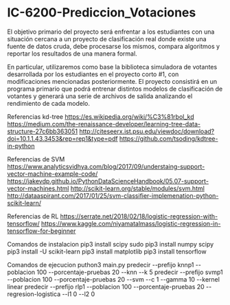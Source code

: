# IC-6200-Prediccion_Votaciones
El objetivo primario del proyecto será enfrentar a los estudiantes con una situación cercana a un proyecto de clasificación real donde existe una fuente de datos cruda, debe procesarse los mismos, compara algoritmos y reportar los resultados de una manera formal.

En particular, utilizaremos como base la biblioteca simuladora de votantes desarrollada por los estudiantes en el proyecto corto #1, con modificaciones mencionadas posteriormente. El proyecto consistirá en un programa primario que podrá entrenar distintos modelos de clasificación de votantes y generará una serie de archivos de salida analizando el rendimiento de cada modelo.


Referencias kd-tree
https://es.wikipedia.org/wiki/%C3%81rbol_kd
https://medium.com/the-renaissance-developer/learning-tree-data-structure-27c6bb363051
http://citeseerx.ist.psu.edu/viewdoc/download?doi=10.1.1.43.3453&rep=rep1&type=pdf
https://github.com/tsoding/kdtree-in-python


Referencias de SVM
https://www.analyticsvidhya.com/blog/2017/09/understaing-support-vector-machine-example-code/
https://jakevdp.github.io/PythonDataScienceHandbook/05.07-support-vector-machines.html
http://scikit-learn.org/stable/modules/svm.html
http://dataaspirant.com/2017/01/25/svm-classifier-implemenation-python-scikit-learn/


Referencias de RL
https://serrate.net/2018/02/18/logistic-regression-with-tensorflow/
https://www.kaggle.com/niyamatalmass/logistic-regression-in-tensorflow-for-beginner

Comandos de instalacion
pip3 install scipy
sudo pip3 install numpy scipy
pip3 install -U scikit-learn
pip3 install matplotlib
pip3 install tensorflow

Comandos de ejecucion
puthon3 main.py
predecir --prefijo knnp1 --poblacion 100 --porcentaje-pruebas 20 --knn --k 5
predecir --prefijo svmp1 --poblacion 100 --porcentaje-pruebas 20 --svm --c 1 --gamma 10 --kernel linear
predecir --prefijo rlp1 --poblacion 100 --porcentaje-pruebas 20 --regresion-logistica --l1 0 --l2 0


